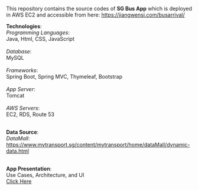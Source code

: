 This repository contains the source codes of <b>SG Bus App</b> which is deployed in AWS EC2 and accessible from here: https://jiangwensi.com/busarrival/

<b>Technologies</b>:<br/>
*Programming Languages*: <br/>Java, Html, CSS, JavaScript<br/><br/>
*Database*: <br/>MySQL<br/><br/>
*Frameworks*: <br/>Spring Boot, Spring MVC, Thymeleaf, Bootstrap<br/><br/>
*App Server*: <br/>Tomcat<br/><br/>
*AWS Servers*: <br/>EC2, RDS, Route 53<br/><br/>

<b>Data Source</b>:<br/>
*DataMall*:<br/>
https://www.mytransport.sg/content/mytransport/home/dataMall/dynamic-data.html
<br/><br/>

<b>App Presentation</b>:<br/>
Use Cases, Architecture, and UI
<br/>
<a href="https://1drv.ms/p/s!Ajr6t8lf42dOgVmxPIyM2y19wZgL?e=K3DD3W">Click Here</a>
